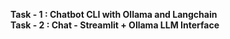 **Task - 1 : Chatbot CLI with Ollama and Langchain**  
**Task - 2 : Chat - Streamlit + Ollama LLM Interface**
